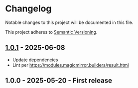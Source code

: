# Changelog

Notable changes to this project will be documented in this file.

This project adheres to [Semantic Versioning](https://semver.org/spec/v2.0.0.html).

## [1.0.1](https://github.com/dathbe/MMM-LINQConnectCalendar/compare/1.0.0...v1.0.1) - 2025-06-08

- Update dependencies
- Lint per https://modules.magicmirror.builders/result.html

## 1.0.0 - 2025-05-20 - First release